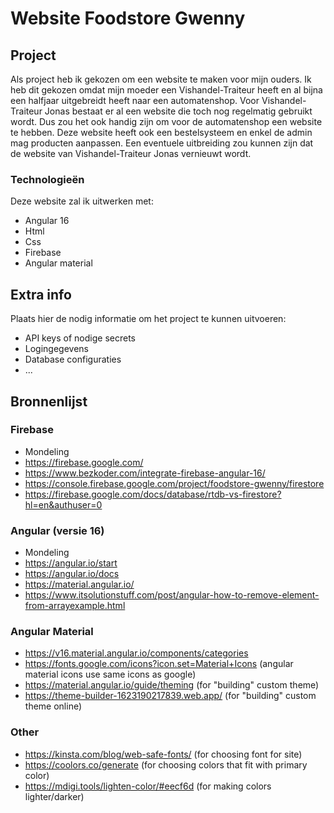 # Website Foodstore Gwenny

## Project
Als project heb ik gekozen om een website te maken voor mijn ouders. Ik heb dit gekozen omdat mijn moeder een Vishandel-Traiteur heeft en al bijna een halfjaar uitgebreidt heeft naar een automatenshop. Voor Vishandel-Traiteur Jonas bestaat er al een website die toch nog regelmatig gebruikt wordt. Dus zou het ook handig zijn om voor de automatenshop een website te hebben. Deze website heeft ook een bestelsysteem en enkel de admin mag producten aanpassen. Een eventuele uitbreiding zou kunnen zijn dat de website van Vishandel-Traiteur Jonas vernieuwt wordt.

### Technologieën 
Deze website zal ik uitwerken met:
- Angular 16
- Html
- Css
- Firebase
- Angular material

## Extra info
Plaats hier de nodig informatie om het
project te kunnen uitvoeren:

- API keys of nodige secrets
- Logingegevens
- Database configuraties
- ...

## Bronnenlijst
### Firebase
- Mondeling
- https://firebase.google.com/
- https://www.bezkoder.com/integrate-firebase-angular-16/
- https://console.firebase.google.com/project/foodstore-gwenny/firestore
- https://firebase.google.com/docs/database/rtdb-vs-firestore?hl=en&authuser=0

### Angular (versie 16)
- Mondeling
- https://angular.io/start
- https://angular.io/docs
- https://material.angular.io/
- https://www.itsolutionstuff.com/post/angular-how-to-remove-element-from-arrayexample.html

### Angular Material
- https://v16.material.angular.io/components/categories
- https://fonts.google.com/icons?icon.set=Material+Icons (angular material icons use same icons as google)
- https://material.angular.io/guide/theming (for "building" custom theme)
- https://theme-builder-1623190217839.web.app/ (for "building" custom theme online)

### Other
- https://kinsta.com/blog/web-safe-fonts/ (for choosing font for site)
- https://coolors.co/generate (for choosing colors that fit with primary color)
- https://mdigi.tools/lighten-color/#eecf6d (for making colors lighter/darker)
